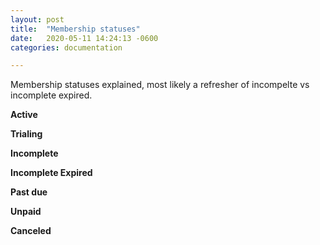 ```yaml
---
layout: post
title:  "Membership statuses"
date:   2020-05-11 14:24:13 -0600
categories: documentation

---
```

Membership statuses explained, most likely a refresher of incompelte vs incomplete expired.

**Active**

**Trialing**

**Incomplete**

**Incomplete Expired**

**Past due**

**Unpaid**

**Canceled**

